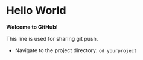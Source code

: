 # Hello World
**Welcome to GitHub!**

This line is used for sharing git push.

- Navigate to the project directory: ```cd yourproject```
